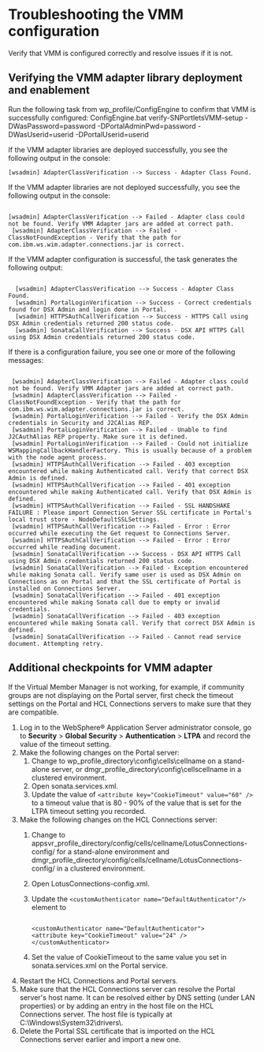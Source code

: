 # Troubleshooting the VMM configuration

Verify that VMM is configured correctly and resolve issues if it is not.

## Verifying the VMM adapter library deployment and enablement

Run the following task from wp\_profile/ConfigEngine to confirm that VMM is successfully configured: ConfigEngine.bat verify-SNPortletsVMM-setup -DWasPassword=password -DPortalAdminPwd=password -DWasUserid=userid -DPortalUserid=userid

If the VMM adapter libraries are deployed successfully, you see the following output in the console:

```
[wsadmin] AdapterClassVerification --> Success - Adapter Class Found.

```

If the VMM adapter libraries are not deployed successfully, you see the following output in the console:

```

[wsadmin] AdapterClassVerification --> Failed - Adapter class could not be found. Verify VMM Adapter jars are added at correct path.
 [wsadmin] AdapterClassVerification --> Failed - ClassNotFoundException - Verify that the path for com.ibm.ws.wim.adapter.connections.jar is correct.
```

If the VMM adapter configuration is successful, the task generates the following output:

```

  [wsadmin] AdapterClassVerification --> Success - Adapter Class Found.
  [wsadmin] PortalLoginVerification --> Success - Correct credentials found for DSX Admin and login done in Portal.
  [wsadmin] HTTPSAuthCallVerification --> Success - HTTPS Call using DSX Admin credentials returned 200 status code.
  [wsadmin] SonataCallVerification --> Success - DSX API HTTPS Call using DSX Admin credentials returned 200 status code.
```

If there is a configuration failure, you see one or more of the following messages:

```

 [wsadmin] AdapterClassVerification --> Failed - Adapter class could not be found. Verify VMM Adapter jars are added at correct path.
 [wsadmin] AdapterClassVerification --> Failed - ClassNotFoundException - Verify that the path for com.ibm.ws.wim.adapter.connections.jar is correct.
 [wsadmin] PortalLoginVerification --> Failed - Verify the DSX Admin credentials in Security and J2CAlias REP.
 [wsadmin] PortalLoginVerification --> Failed - Unable to find J2CAuthAlias REP property. Make sure it is defined.
 [wsadmin] PortalLoginVerification --> Failed - Could not initialize WSMappingCallbackHandlerFactory. This is usually because of a problem with the node agent process.
 [wsadmin] HTTPSAuthCallVerification --> Failed - 403 exception encountered while making Authenticated call. Verify that correct DSX Admin is defined.
 [wsadmin] HTTPSAuthCallVerification --> Failed - 401 exception encountered while making Authenticated call. Verify that DSX Admin is defined.
 [wsadmin] HTTPSAuthCallVerification --> Failed - SSL HANDSHAKE FAILURE : Please import Connection Server SSL certificate in Portal's local trust store - NodeDefaultSSLSettings.
 [wsadmin] HTTPSAuthCallVerification --> Failed - Error : Error occurred while executing the Get request to Connections Server.
 [wsadmin] HTTPSAuthCallVerification --> Failed - Error : Error occurred while reading document.
 [wsadmin] SonataCallVerification --> Success - DSX API HTTPS Call using DSX Admin credentials returned 200 status code.
 [wsadmin] SonataCallVerification --> Failed - Exception encountered while making Sonata call. Verify same user is used as DSX Admin on Connections as on Portal and that the SSL certificate of Portal is installed on Connections Server.
 [wsadmin] SonataCallVerification --> Failed - 401 exception encountered while making Sonata call due to empty or invalid credentials.
 [wsadmin] SonataCallVerification --> Failed - 403 exception encountered while making Sonata call. Verify that correct DSX Admin is defined.
 [wsadmin] SonataCallVerification --> Failed - Cannot read service document. Attempting retry.
```

## Additional checkpoints for VMM adapter

If the Virtual Member Manager is not working, for example, if community groups are not displaying on the Portal server, first check the timeout settings on the Portal and HCL Connections servers to make sure that they are compatible.

1.  Log in to the WebSphere® Application Server administrator console, go to **Security** \> **Global Security** \> **Authentication** \> **LTPA** and record the value of the timeout setting.
2.  Make the following changes on the Portal server:
    1.  Change to wp\_profile\_directory\\config\\cells\\cellname on a stand-alone server, or dmgr\_profile\_directory\\config\\cellscellname in a clustered environment.
    2.  Open sonata.services.xml.
    3.  Update the value of `<attribute key="CookieTimeout" value="60" />` to a timeout value that is 80 - 90% of the value that is set for the LTPA timeout setting you recorded.
3.  Make the following changes on the HCL Connections server:
    1.  Change to appsvr\_profile\_directory/config/cells/cellname/LotusConnections-config/ for a stand-alone environment and dmgr\_profile\_directory/config/cells/cellname/LotusConnections-config/ in a clustered environment.
    2.  Open LotusConnections-config.xml.
    3.  Update the `<customAuthenticator name="DefaultAuthenticator"/>` element to

        ```
        
        <customAuthenticator name="DefaultAuthenticator"> 
        <attribute key="CookieTimeout" value="24" /> 
        </customAuthenticator>
        ```

    4.  Set the value of CookieTimeout to the same value you set in sonata.services.xml on the Portal service.
4.  Restart the HCL Connections and Portal servers.
5.  Make sure that the HCL Connections server can resolve the Portal server's host name. It can be resolved either by DNS setting \(under LAN properties\) or by adding an entry in the host file on the HCL Connections server. The host file is typically at C:\\Windows\\System32\\drivers\\.
6.  Delete the Portal SSL certificate that is imported on the HCL Connections server earlier and import a new one.


